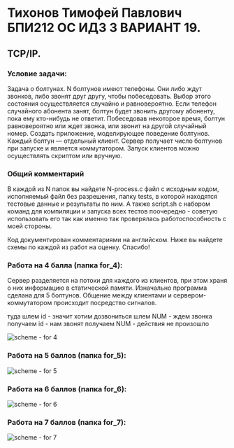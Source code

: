 # Тихонов Тимофей Павлович БПИ212 ОС ИДЗ 3 ВАРИАНТ 19. #
## TCP/IP. ##

### Условие задачи: ###

Задача о болтунах. N болтунов имеют телефоны. Они либо ждут
звонков, либо звонят друг другу, чтобы побеседовать. Выбор этого
состояния осуществляется случайно и равновероятно. Если телефон случайного абонента занят, болтун будет звонить другому абоненту, пока ему кто-нибудь не ответит. Побеседовав некоторое время, болтун равновероятно или ждет звонка, или звонит на другой случайный номер. Создать приложение, моделирующее поведение болтунов. Каждый болтун — отдельный клиент. Сервер
получает число болтунов при запуске и является коммутатором.
Запуск клиентов можно осуществлять скриптом или вручную.

### Общий комментарий ###

В каждой из N папок вы найдете N-process.с файл c исходным кодом, исполняемый файл без разрешения, папку tests, в которой находятся тестовые данные и результаты по ним. А также script.sh с набором команд для компиляции и запуска всех тестов поочередно - советую использовать его так как именно так проверялась работоспособность с моей стороны.

Код документирован комментариями на английском. Ниже вы найдете схемы по каждой из работ на оценку. Спасибо!

### Работа на 4 балла (папка for_4): ###
Сервер разделяется на потоки для каждого из клиентов, при этом храня о них информацию в статической памяти. Изначально программа сделана для 5 болтунов. Общение между клиентами и сервером-коммутатором происходит посредство сигналов.

туда  шлем id - значит хотим дозвониться
шлем NUM - ждем звонка
получаем id - нам звонят
получаем NUM - действия не произошло

![scheme - for 4](https://github.com/timtikh/OS_IDZ_1/assets/95489979/2f60f7c7-3aee-4061-bd9e-40b05ae8cf9d)
### Работа на 5 баллов (папка for_5): ###
![scheme - for 5](https://github.com/timtikh/OS_IDZ_1/assets/95489979/2025645b-93d7-4e2a-85e9-41369c992a27)
### Работа на 6 баллов (папка for_6): ###
![scheme - for 6](https://github.com/timtikh/OS_IDZ_1/assets/95489979/e29083fa-5aab-45eb-b402-48c1dd1ed213)
### Работа на 7 баллов (папка for_7): ###
![scheme - for 7](https://github.com/timtikh/OS_IDZ_1/assets/95489979/8d3dd815-a6e2-44bf-a41f-626971e7264d)
